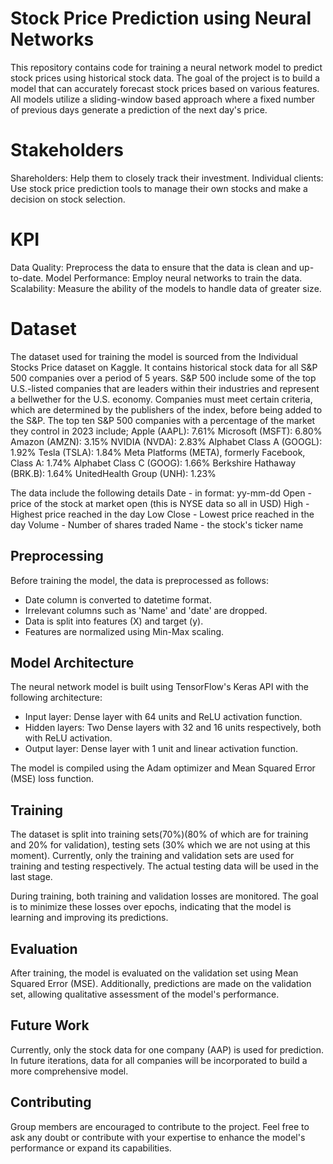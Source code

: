 # Stock Price Prediction using Neural Networks

This repository contains code for training a neural network model to predict stock prices using historical stock data. The goal of the project is to build a model that can accurately forecast stock prices based on various features. All models utilize a sliding-window based approach where a fixed number of previous days generate a prediction of the next day's price.

# Stakeholders
Shareholders: Help them to closely track their investment. 
Individual clients: Use stock price prediction tools to manage their own stocks and make a decision on stock selection.

# KPI
Data Quality: Preprocess the data to ensure that the data is clean and up-to-date.
Model Performance: Employ neural networks to train the data. 
Scalability: Measure the ability of the models to handle data of greater size.

# Dataset
The dataset used for training the model is sourced from the Individual Stocks Price dataset on Kaggle. It contains historical stock data for all S&P 500 companies over a period of 5 years. S&P 500 include some of the top U.S.-listed companies that are leaders within their industries and represent a bellwether for the U.S. economy. Companies must meet certain criteria, which are determined by the publishers of the index, before being added to the S&P.  The top ten S&P 500 companies with a percentage of the market they control in 2023 include;
Apple (AAPL): 7.61%
Microsoft (MSFT): 6.80%
Amazon (AMZN): 3.15%
NVIDIA (NVDA): 2.83%
Alphabet Class A (GOOGL): 1.92%
Tesla (TSLA): 1.84%
Meta Platforms (META), formerly Facebook, Class A: 1.74%
Alphabet Class C (GOOG): 1.66%
Berkshire Hathaway (BRK.B): 1.64%
UnitedHealth Group (UNH): 1.23%

The data include the following details
Date - in format: yy-mm-dd 
Open - price of the stock at market open (this is NYSE data so all in USD)
High - Highest price reached in the day
Low Close - Lowest price reached in the day
Volume - Number of shares traded
Name - the stock's ticker name


## Preprocessing

Before training the model, the data is preprocessed as follows:

- Date column is converted to datetime format.
- Irrelevant columns such as 'Name' and 'date' are dropped.
- Data is split into features (X) and target (y).
- Features are normalized using Min-Max scaling.

## Model Architecture

The neural network model is built using TensorFlow's Keras API with the following architecture:

- Input layer: Dense layer with 64 units and ReLU activation function.
- Hidden layers: Two Dense layers with 32 and 16 units respectively, both with ReLU activation.
- Output layer: Dense layer with 1 unit and linear activation function.

The model is compiled using the Adam optimizer and Mean Squared Error (MSE) loss function.

## Training

The dataset is split into training sets(70%)(80% of which are for training and 20% for validation), testing sets (30% which we are not using at this moment). Currently, only the training and validation sets are used for training and testing respectively. The actual testing data will be used in the last stage.

During training, both training and validation losses are monitored. The goal is to minimize these losses over epochs, indicating that the model is learning and improving its predictions.

## Evaluation

After training, the model is evaluated on the validation set using Mean Squared Error (MSE). Additionally, predictions are made on the validation set, allowing qualitative assessment of the model's performance.

## Future Work

Currently, only the stock data for one company (AAP) is used for prediction. In future iterations, data for all companies will be incorporated to build a more comprehensive model.

## Contributing

Group members are encouraged to contribute to the project. Feel free to ask any doubt or contribute with your expertise to enhance the model's performance or expand its capabilities.
